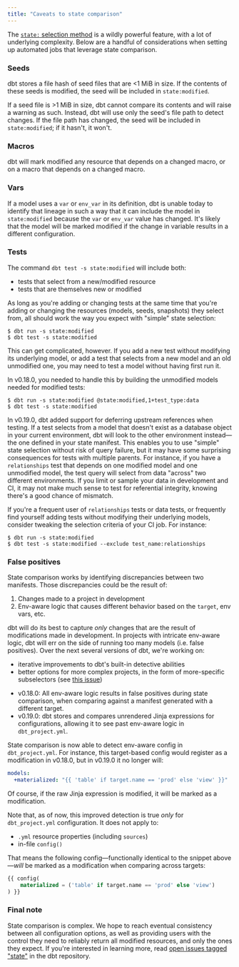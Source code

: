 ```yaml
---
title: "Caveats to state comparison"
---
```


The [`state:` selection method](/reference/node-selection/methods#the-state-method) is a wildly powerful feature, with a lot of underlying complexity. Below are a handful of considerations when setting up automated jobs that leverage state comparison.

### Seeds

dbt stores a file hash of seed files that are <1 MiB in size. If the contents of these seeds is modified, the seed will be included in `state:modified`.

If a seed file is >1 MiB in size, dbt cannot compare its contents and will raise a warning as such. Instead, dbt will use only the seed's file path to detect changes. If the file path has changed, the seed will be included in `state:modified`; if it hasn't, it won't.

### Macros

dbt will mark modified any resource that depends on a changed macro, or on a macro that depends on a changed macro.

### Vars

If a model uses a `var` or `env_var` in its definition, dbt is unable today to identify that lineage in such a way that it can include the model in `state:modified` because the `var` or `env_var` value has changed. It's likely that the model will be marked modified if the change in variable results in a different configuration.

### Tests

The command `dbt test -s state:modified` will include both:
- tests that select from a new/modified resource
- tests that are themselves new or modified

As long as you're adding or changing tests at the same time that you're adding or changing the resources (models, seeds, snapshots) they select from, all should work the way you expect with "simple" state selection:

```shell
$ dbt run -s state:modified
$ dbt test -s state:modified
```

This can get complicated, however. If you add a new test without modifying its underlying model, or add a test that selects from a new model and an old unmodified one, you may need to test a model without having first run it.

In v0.18.0, you needed to handle this by building the unmodified models needed for modified tests:

```shell
$ dbt run -s state:modified @state:modified,1+test_type:data
$ dbt test -s state:modified
```

In v0.19.0, dbt added support for deferring upstream references when testing. If a test selects from a model that doesn't exist as a database object in your current environment, dbt will look to the other environment instead—the one defined in your state manifest. This enables you to use "simple" state selection without risk of query failure, but it may have some surprising consequences for tests with multiple parents. For instance, if you have a `relationships` test that depends on one modified model and one unmodified model, the test query will select from data "across" two different environments. If you limit or sample your data in development and CI, it may not make much sense to test for referential integrity, knowing there's a good chance of mismatch.

If you're a frequent user of `relationships` tests or data tests, or frequently find yourself adding tests without modifying their underlying models, consider tweaking the selection criteria of your CI job. For instance:

```shell
$ dbt run -s state:modified
$ dbt test -s state:modified --exclude test_name:relationships
```

### False positives

State comparison works by identifying discrepancies between two manifests.  Those discrepancies could be the result of:

1. Changes made to a project in development
2. Env-aware logic that causes different behavior based on the `target`, env vars, etc.

dbt will do its best to capture *only* changes that are the result of modifications made in development. In projects with intricate env-aware logic, dbt will err on the side of running too many models (i.e. false positives). Over the next several versions of dbt, we're working on:
- iterative improvements to dbt's built-in detective abilities
- better options for more complex projects, in the form of more-specific subselectors (see [this issue](https://github.com/dbt-labs/dbt-core/issues/2704))

<Changelog>

- v0.18.0: All env-aware logic results in false positives during state comparison, when comparing against a manifest generated with a different target.
- v0.19.0: dbt stores and compares unrendered Jinja expressions for configurations, allowing it to see past env-aware logic in `dbt_project.yml`.

</Changelog>

State comparison is now able to detect env-aware config in `dbt_project.yml`. For instance, this target-based config would register as a modification in v0.18.0, but in v0.19.0 it no longer will:

<File name='dbt_project.yml'>

```yml
models:
  +materialized: "{{ 'table' if target.name == 'prod' else 'view' }}"
```

</File>

Of course, if the raw Jinja expression is modified, it will be marked as a modification.

Note that, as of now, this improved detection is true _only_ for `dbt_project.yml` configuration. It does not apply to:
- `.yml` resource properties (including `sources`)
- in-file `config()`

That means the following config—functionally identical to the snippet above—_will_ be marked as a modification when comparing across targets:

```sql
{{ config(
    materialized = ('table' if target.name == 'prod' else 'view')
) }}
```

### Final note

State comparison is complex. We hope to reach eventual consistency between all configuration options, as well as providing users with the control they need to reliably return all modified resources, and only the ones they expect. If you're interested in learning more, read [open issues tagged "state"](https://github.com/dbt-labs/dbt-core/issues?q=is%3Aopen+is%3Aissue+label%3Astate) in the dbt repository.
